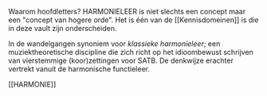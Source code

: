 Waarom hoofdletters? HARMONIELEER is niet slechts een concept maar een "concept van hogere orde". Het is één van de [[Kennisdomeinen]] is die in deze vault zijn onderscheiden.

In de wandelgangen synoniem voor *klassieke harmonieleer*; een muziektheoretische discipline die zich richt op het idioombewust schrijven van vierstemmige (koor)zettingen voor SATB. De denkwijze erachter vertrekt vanuit de harmonische functieleer.

[[HARMONIE]]
